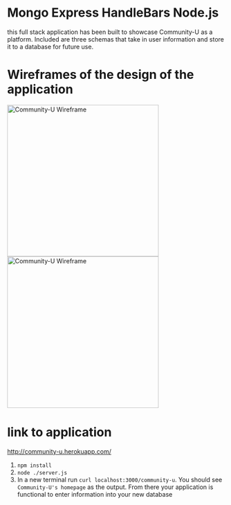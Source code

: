 # Mongo Express HandleBars Node.js

this full stack application has been built to showcase Community-U as a platform. Included are three schemas that take in user information and store it to a database for future use. 
# Wireframes of the design of the application
<p class="center">
  <img src="/images/communityU" width="350" title="Community-U Wireframe">
  <img src="/images/communityU" width="350" alt="Community-U Wireframe">
</p>

# link to application 
http://community-u.herokuapp.com/

1. `npm install`
1. `node ./server.js`
1. In a new terminal run `curl localhost:3000/community-u`. You should see
   `Community-U's homepage` as the output. From there your application is functional to enter information into your new database



